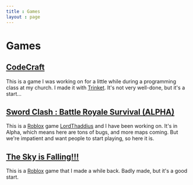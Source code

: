 ```yaml
---
title : Games
layout : page
---
```


<h1>Games </h1>

<h2><a href = "https://samuraiowl.github.io/codecraft">CodeCraft</a></h2>
<p>This is a game I was working on for a little while during a programming class at my church. I made it with <a href = "https://trinket.io">Trinket</a>. It's not very well-done, but it's a start...</p>

<h2><a href = "https://www.roblox.com/games/3279972425/Sword-Clash-Battle-Royale-Survival-ALPHA">Sword Clash : Battle Royale Survival (ALPHA)</a></h2>
<p>This is a <a href = "https://www.roblox.com">Roblox</a> game <a href = "https://www.roblox.com/users/949868877/profile">LordThaddius</a> and I have been working on. It's in Alpha, which means here are tons of bugs, and more maps coming. But we're impatient and want people to start playing, so here it is.</p>

<h2><a href = "https://www.roblox.com/games/2971132044/The-Sky-is-Falling">The Sky is Falling!!!</a></h2>
<p>This is a <a href = "https://www.roblox.com">Roblox</a> game that I made a while back. Badly made, but it's a good start.</p>
